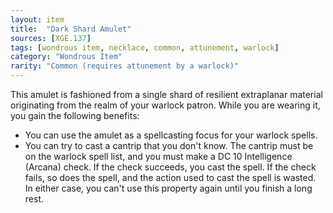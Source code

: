 ```yaml
---
layout: item
title:  "Dark Shard Amulet"
sources: [XGE.137]
tags: [wondrous item, necklace, common, attunement, warlock]
category: "Wondrous Item"
rarity: "Common (requires attunement by a warlock)"
---
```


This amulet is fashioned from a single shard of resilient extraplanar material originating from the realm of your warlock patron. While you are wearing it, you gain the following benefits:

* You can use the amulet as a spellcasting focus for your warlock spells.
* You can try to cast a cantrip that you don't know. The cantrip must be on the warlock spell list, and you must make a DC 10 Intelligence (Arcana) check. If the check succeeds, you cast the spell. If the check fails, so does the spell, and the action used to cast the spell is wasted. In either case, you can't use this property again until you finish a long rest.